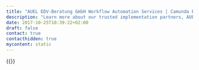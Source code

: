 ```yaml
---
title: "AUEL EDV-Beratung GmbH Workflow Automation Services | Camunda BPM"
description: "Learn more about our trusted implementation partners, AUEL EDV-Beratung GmbH. Camunda is the leader for workflow automation & business process management. Get your 30 day trial today. "
date: 2017-10-25T10:39:22+02:00
draft: false
contact: true
contacthidden: true
mycontent: static
---
```

{{<partner-single
company="AUEL EDV-Beratung GmbH"
type="si"
website="http://www.auel.de"
countrycode="DE"
city="Braunschweig"
description=""
siregion="dach"
level="basic"
logo="//images.ctfassets.net/vpidbgnakfvf/6wJXobwaHKq4EyGUo664Cs/d3504eec6142b074f818e814a1dec67b/auel.png">}}